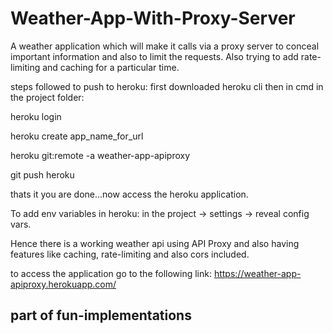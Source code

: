# Weather-App-With-Proxy-Server
A weather application which will make it calls via a proxy server to conceal important information and also to limit the requests.
Also trying to add rate-limiting and caching for a particular time.


steps followed to push to heroku:
first downloaded heroku cli
then in cmd in the project folder:

heroku login

heroku create app_name_for_url

 heroku git:remote -a weather-app-apiproxy

 git push heroku

thats it you are done...now access the heroku application.

To add env variables in heroku:
in the project -> settings -> reveal config vars.


Hence there is a working weather api using API Proxy and also having features like caching, rate-limiting and also cors included.

to access the application go to the following link:
https://weather-app-apiproxy.herokuapp.com/


## part of fun-implementations
